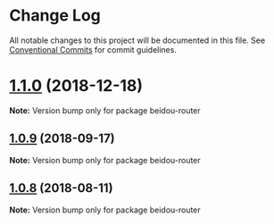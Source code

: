 # Change Log

All notable changes to this project will be documented in this file.
See [Conventional Commits](https://conventionalcommits.org) for commit guidelines.

<a name="1.1.0"></a>
# [1.1.0](https://github.com/alibaba/beidou/tree/master/packages/beidou-view-react/compare/v1.0.10...v1.1.0) (2018-12-18)




**Note:** Version bump only for package beidou-router

<a name="1.0.9"></a>

## [1.0.9](https://github.com/alibaba/beidou/tree/master/packages/beidou-view-react/compare/v1.0.8...v1.0.9) (2018-09-17)

**Note:** Version bump only for package beidou-router

<a name="1.0.8"></a>

## [1.0.8](https://github.com/alibaba/beidou/tree/master/packages/beidou-view-react/compare/v1.0.7...v1.0.8) (2018-08-11)

**Note:** Version bump only for package beidou-router
